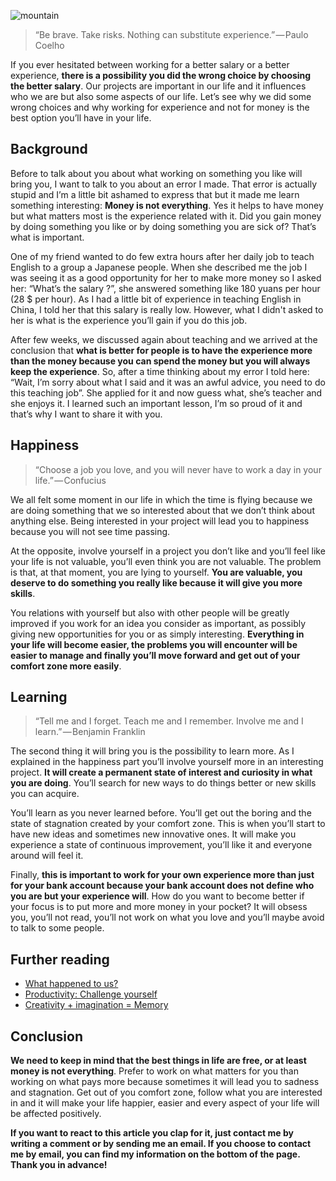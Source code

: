 ![mountain](https://images.pexels.com/photos/357891/pexels-photo-357891.jpeg?w=1260&h=750&auto=compress&cs=tinysrgb)

> “Be brave. Take risks. Nothing can substitute experience.” — Paulo Coelho

If you ever hesitated between working for a better salary or a better experience, **there is a possibility you did the wrong choice by choosing the better salary**. Our projects are important in our life and it influences who we are but also some aspects of our life. Let’s see why we did some wrong choices and why working for experience and not for money is the best option you’ll have in your life.

## Background
Before to talk about you about what working on something you like will bring you, I want to talk to you about an error I made. That error is actually stupid and I’m a little bit ashamed to express that but it made me learn something interesting: **Money is not everything**. Yes it helps to have money but what matters most is the experience related with it. Did you gain money by doing something you like or by doing something you are sick of? That’s what is important.

One of my friend wanted to do few extra hours after her daily job to teach English to a group a Japanese people. When she described me the job I was seeing it as a good opportunity for her to make more money so I asked her: “What’s the salary ?”, she answered something like 180 yuans per hour (28 $ per hour). As I had a little bit of experience in teaching English in China, I told her that this salary is really low. However, what I didn't asked to her is what is the experience you’ll gain if you do this job.

After few weeks, we discussed again about teaching and we arrived at the conclusion that **what is better for people is to have the experience more than the money because you can spend the money but you will always keep the experience**. So, after a time thinking about my error I told here: “Wait, I’m sorry about what I said and it was an awful advice, you need to do this teaching job”. She applied for it and now guess what, she’s teacher and she enjoys it. I learned such an important lesson, I’m so proud of it and that’s why I want to share it with you.

## Happiness
> “Choose a job you love, and you will never have to work a day in your life.” — Confucius

We all felt some moment in our life in which the time is flying because we are doing something that we so interested about that we don’t think about anything else. Being interested in your project will lead you to happiness because you will not see time passing.

At the opposite, involve yourself in a project you don’t like and you’ll feel like your life is not valuable, you’ll even think you are not valuable. The problem is that, at that moment, you are lying to yourself. **You are valuable, you deserve to do something you really like because it will give you more skills**.

You relations with yourself but also with other people will be greatly improved if you work for an idea you consider as important, as possibly giving new opportunities for you or as simply interesting. **Everything in your life will become easier, the problems you will encounter will be easier to manage and finally you’ll move forward and get out of your comfort zone more easily**.

## Learning
> “Tell me and I forget. Teach me and I remember. Involve me and I learn.” — Benjamin Franklin

The second thing it will bring you is the possibility to learn more. As I explained in the happiness part you’ll involve yourself more in an interesting project. **It will create a permanent state of interest and curiosity in what you are doing**. You’ll search for new ways to do things better or new skills you can acquire.

You’ll learn as you never learned before. You’ll get out the boring and the state of stagnation created by your comfort zone. This is when you’ll start to have new ideas and sometimes new innovative ones. It will make you experience a state of continuous improvement, you’ll like it and everyone around will feel it.

Finally, **this is important to work for your own experience more than just for your bank account because your bank account does not define who you are but your experience will**. How do you want to become better if your focus is to put more and more money in your pocket? It will obsess you, you’ll not read, you’ll not work on what you love and you’ll maybe avoid to talk to some people.

## Further reading

- [What happened to us?](https://clement-jean.github.io/What-happened-to-us/)
- [Productivity: Challenge yourself](https://clement-jean.github.io/Productivity-Challenge-yourself/)
- [Creativity + imagination = Memory](https://clement-jean.github.io/Creativity-+-Imagination-=-Memory/)

## Conclusion

**We need to keep in mind that the best things in life are free, or at least money is not everything**. Prefer to work on what matters for you than working on what pays more because sometimes it will lead you to sadness and stagnation. Get out of you comfort zone, follow what you are interested in and it will make your life happier, easier and every aspect of your life will be affected positively.

**If you want to react to this article you clap for it, just contact me by writing a comment or by sending me an email. If you choose to contact me by email, you can find my information on the bottom of the page. Thank you in advance!**
